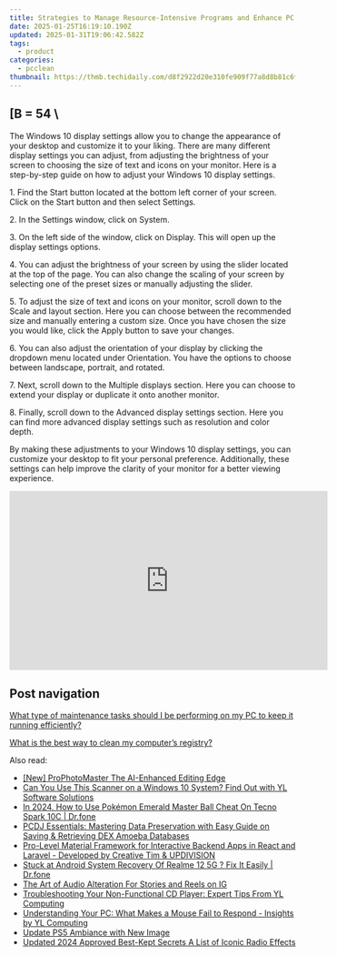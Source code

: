 ```yaml
---
title: Strategies to Manage Resource-Intensive Programs and Enhance PC Speed - TechTalks Advice
date: 2025-01-25T16:19:10.190Z
updated: 2025-01-31T19:06:42.582Z
tags:
  - product
categories:
  - pcclean
thumbnail: https://thmb.techidaily.com/d8f2922d20e310fe909f77a8d8b81c6fbacf60f301e5bf6586c75f1b0b08c5ac.jpeg
---
```


## \[B = 54 \

The Windows 10 display settings allow you to change the appearance of your desktop and customize it to your liking. There are many different display settings you can adjust, from adjusting the brightness of your screen to choosing the size of text and icons on your monitor. Here is a step-by-step guide on how to adjust your Windows 10 display settings. 

1\. Find the Start button located at the bottom left corner of your screen. Click on the Start button and then select Settings.

2\. In the Settings window, click on System.

3\. On the left side of the window, click on Display. This will open up the display settings options. 

4\. You can adjust the brightness of your screen by using the slider located at the top of the page. You can also change the scaling of your screen by selecting one of the preset sizes or manually adjusting the slider.

5\. To adjust the size of text and icons on your monitor, scroll down to the Scale and layout section. Here you can choose between the recommended size and manually entering a custom size. Once you have chosen the size you would like, click the Apply button to save your changes.

6\. You can also adjust the orientation of your display by clicking the dropdown menu located under Orientation. You have the options to choose between landscape, portrait, and rotated.

7\. Next, scroll down to the Multiple displays section. Here you can choose to extend your display or duplicate it onto another monitor.

8\. Finally, scroll down to the Advanced display settings section. Here you can find more advanced display settings such as resolution and color depth. 

By making these adjustments to your Windows 10 display settings, you can customize your desktop to fit your personal preference. Additionally, these settings can help improve the clarity of your monitor for a better viewing experience.

<!-- affiliate ads begin -->
<iframe width="560" height="315" src="https://www.youtube.com/embed/5EKBEujWCw4?si=PwVvvervi8OrYaEA" title="YouTube video player" frameborder="0" allow="accelerometer; autoplay; clipboard-write; encrypted-media; gyroscope; picture-in-picture; web-share" referrerpolicy="strict-origin-when-cross-origin" allowfullscreen></iframe>
<!-- affiliate ads end -->

## Post navigation

[What type of maintenance tasks should I be performing on my PC to keep it running efficiently?](https://tools.techidaily.com/pcclean/products/)

[What is the best way to clean my computer’s registry?](https://tools.techidaily.com/pcclean/products/)

<ins class="adsbygoogle"
     style="display:block"
     data-ad-format="autorelaxed"
     data-ad-client="ca-pub-7571918770474297"
     data-ad-slot="1223367746"></ins>

<ins class="adsbygoogle"
     style="display:block"
     data-ad-client="ca-pub-7571918770474297"
     data-ad-slot="8358498916"
     data-ad-format="auto"
     data-full-width-responsive="true"></ins>

<span class="atpl-alsoreadstyle">Also read:</span>
<div><ul>
<li><a href="https://extra-guidance.techidaily.com/new-prophotomaster-the-ai-enhanced-editing-edge/"><u>[New] ProPhotoMaster The AI-Enhanced Editing Edge</u></a></li>
<li><a href="https://discover-bits.techidaily.com/can-you-use-this-scanner-on-a-windows-10-system-find-out-with-yl-software-solutions/"><u>Can You Use This Scanner on a Windows 10 System? Find Out with YL Software Solutions</u></a></li>
<li><a href="https://android-pokemon-go.techidaily.com/in-2024-how-to-use-pokemon-emerald-master-ball-cheat-on-tecno-spark-10c-drfone-by-drfone-virtual-android/"><u>In 2024, How to Use Pokémon Emerald Master Ball Cheat On Tecno Spark 10C | Dr.fone</u></a></li>
<li><a href="https://discover-bits.techidaily.com/pcdj-essentials-mastering-data-preservation-with-easy-guide-on-saving-and-retrieving-dex-amoeba-databases/"><u>PCDJ Essentials: Mastering Data Preservation with Easy Guide on Saving & Retrieving DEX Amoeba Databases</u></a></li>
<li><a href="https://discover-cheats.techidaily.com/pro-level-material-framework-for-interactive-backend-apps-in-react-and-laravel-developed-by-creative-tim-and-updivision/"><u>Pro-Level Material Framework for Interactive Backend Apps in React and Laravel - Developed by Creative Tim & UPDIVISION</u></a></li>
<li><a href="https://howto.techidaily.com/stuck-at-android-system-recovery-of-realme-12-5g-fix-it-easily-drfone-by-drfone-fix-android-problems-fix-android-problems/"><u>Stuck at Android System Recovery Of Realme 12 5G ? Fix It Easily | Dr.fone</u></a></li>
<li><a href="https://instagram-clips.techidaily.com/the-art-of-audio-alteration-for-stories-and-reels-on-ig/"><u>The Art of Audio Alteration For Stories and Reels on IG</u></a></li>
<li><a href="https://discover-bits.techidaily.com/troubleshooting-your-non-functional-cd-player-expert-tips-from-yl-computing/"><u>Troubleshooting Your Non-Functional CD Player: Expert Tips From YL Computing</u></a></li>
<li><a href="https://discover-bits.techidaily.com/understanding-your-pc-what-makes-a-mouse-fail-to-respond-insights-by-yl-computing/"><u>Understanding Your PC: What Makes a Mouse Fail to Respond - Insights by YL Computing</u></a></li>
<li><a href="https://games-able.techidaily.com/update-ps5-ambiance-with-new-image/"><u>Update PS5 Ambiance with New Image</u></a></li>
<li><a href="https://voice-adjusting.techidaily.com/updated-2024-approved-best-kept-secrets-a-list-of-iconic-radio-effects/"><u>Updated 2024 Approved Best-Kept Secrets A List of Iconic Radio Effects</u></a></li>
</ul></div>

